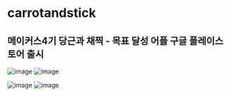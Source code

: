 # carrotandstick
## 메이커스4기 당근과 채찍 - 목표 달성 어플 구글 플레이스토어 출시 

![image](https://user-images.githubusercontent.com/60100786/114197327-2ed3c100-998d-11eb-8e04-995f7a521a3c.png)
![image](https://user-images.githubusercontent.com/60100786/114197368-3b581980-998d-11eb-9bf1-e2a8560487ac.png)



![image](https://user-images.githubusercontent.com/60100786/114197394-43b05480-998d-11eb-8f8d-73956850ecd7.png)
![image](https://user-images.githubusercontent.com/60100786/114197427-4c088f80-998d-11eb-951e-14f17bbfb8a9.png)
